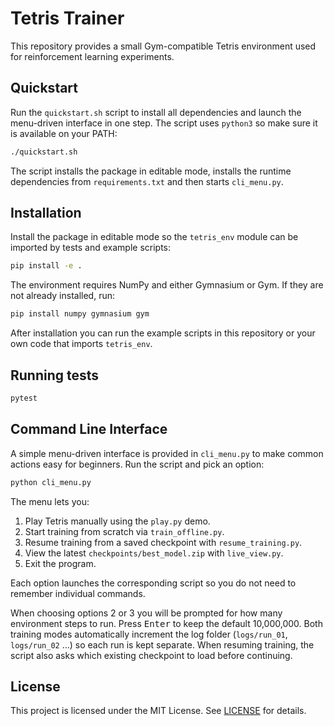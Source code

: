 # Tetris Trainer

This repository provides a small Gym-compatible Tetris environment used for reinforcement learning experiments.

## Quickstart

Run the `quickstart.sh` script to install all dependencies and launch the
menu-driven interface in one step. The script uses `python3` so make sure
it is available on your PATH:

```bash
./quickstart.sh
```

The script installs the package in editable mode, installs the runtime
dependencies from `requirements.txt` and then starts `cli_menu.py`.

## Installation

Install the package in editable mode so the `tetris_env` module can be imported by tests and example scripts:

```bash
pip install -e .
```

The environment requires NumPy and either Gymnasium or Gym. If they are not already installed, run:

```bash
pip install numpy gymnasium gym
```

After installation you can run the example scripts in this repository or your own code that imports `tetris_env`.

## Running tests

```bash
pytest
```

## Command Line Interface

A simple menu-driven interface is provided in `cli_menu.py` to make common
actions easy for beginners. Run the script and pick an option:

```bash
python cli_menu.py
```

The menu lets you:

1. Play Tetris manually using the `play.py` demo.
2. Start training from scratch via `train_offline.py`.
3. Resume training from a saved checkpoint with `resume_training.py`.
4. View the latest `checkpoints/best_model.zip` with `live_view.py`.
5. Exit the program.

Each option launches the corresponding script so you do not need to
remember individual commands.

When choosing options 2 or 3 you will be prompted for how many
environment steps to run. Press <kbd>Enter</kbd> to keep the default
10,000,000. Both training modes automatically increment the log folder
(``logs/run_01``, ``logs/run_02`` …) so each run is kept separate. When
resuming training, the script also asks which existing checkpoint to
load before continuing.

## License

This project is licensed under the MIT License. See [LICENSE](LICENSE) for details.
